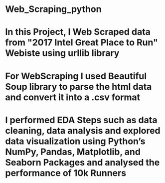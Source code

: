 # Web_Scraping_python
# In this Project, I Web Scraped data from "2017 Intel Great Place to Run" Webiste using urllib library                                      
# For WebScraping I used Beautiful Soup library to parse the html data and convert it into a .csv format                                 
# I performed EDA Steps such as data cleaning, data analysis and explored data visualization using Python’s NumPy, Pandas, Matplotlib, and   Seaborn Packages and analysed the performance of 10k Runners
 
